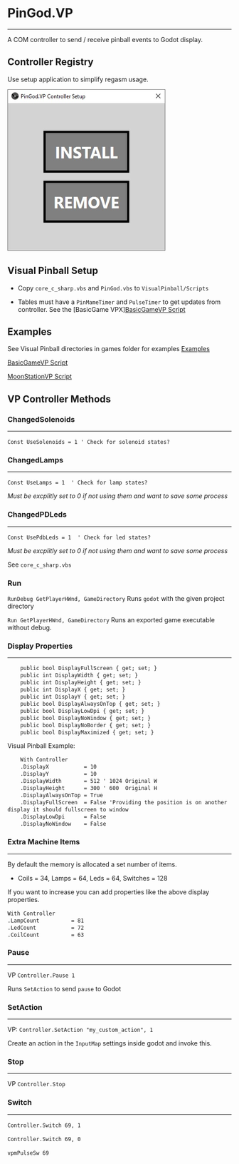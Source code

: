 ﻿# PinGod.VP
---

A COM controller to send / receive pinball events to Godot display.

## Controller Registry

Use setup application to simplify regasm usage.

![image](screen.jpg)

## Visual Pinball Setup

- Copy `core_c_sharp.vbs` and `PinGod.vbs` to `VisualPinball/Scripts`

- Tables must have a `PinMameTimer` and `PulseTimer` to get updates from controller. See the [BasicGame VPX][BasicGameVP Script](https://github.com/horseyhorsey/PinGod.VP.Examples/blob/master/src/BasicGame/BasicGameVisualPinball) 

## Examples

See Visual Pinball directories in games folder for examples [Examples](https://github.com/horseyhorsey/PinGod.VP.Examples)

[BasicGameVP Script](https://github.com/horseyhorsey/PinGod.VP.Examples/blob/master/src/BasicGame/BasicGameVisualPinball/PinGodVp-BasicGame-VPX10-6.vbs)

[MoonStationVP Script](https://github.com/horseyhorsey/PinGod.VP.Examples/blob/master/src/MoonStation/MoonStationVisualPinball/MoonStation%20(PinGod)-VPX10-6.vbs)

## VP Controller Methods

### ChangedSolenoids
---

`Const UseSolenoids = 1 ' Check for solenoid states?`

### ChangedLamps
---

`Const UseLamps = 1  ' Check for lamp states?`

*Must be excplitly set to 0 if not using them and want to save some process*

### ChangedPDLeds
---

`Const UsePdbLeds = 1  ' Check for led states?`

*Must be excplitly set to 0 if not using them and want to save some process*

See `core_c_sharp.vbs`

### Run

`RunDebug GetPlayerHWnd, GameDirectory` Runs `godot` with the given project directory

`Run GetPlayerHWnd, GameDirectory` Runs an exported game executable without debug.

### Display Properties
---

```
	public bool DisplayFullScreen { get; set; }
	public int DisplayWidth { get; set; }
	public int DisplayHeight { get; set; }
	public int DisplayX { get; set; }
	public int DisplayY { get; set; }
	public bool DisplayAlwaysOnTop { get; set; }
	public bool DisplayLowDpi { get; set; }
	public bool DisplayNoWindow { get; set; }
	public bool DisplayNoBorder { get; set; }
	public bool DisplayMaximized { get; set; }
```	

Visual Pinball Example:

```
	With Controller
	.DisplayX			= 10
	.DisplayY			= 10
	.DisplayWidth 		= 512 ' 1024 Original W
	.DisplayHeight 		= 300 ' 600  Original H
	.DisplayAlwaysOnTop = True
	.DisplayFullScreen 	= False 'Providing the position is on another display it should fullscreen to window
	.DisplayLowDpi 		= False
	.DisplayNoWindow 	= False
```

### Extra Machine Items
---

By default the memory is allocated a set number of items.

- Coils = 34, Lamps = 64, Leds  = 64, Switches = 128

If you want to increase you can add properties like the above display properties.

```
With Controller
.LampCount			= 81
.LedCount			= 72
.CoilCount			= 63
```

### Pause
---

VP `Controller.Pause 1`

Runs `SetAction` to send `pause` to Godot

### SetAction
---

VP: `Controller.SetAction "my_custom_action", 1`

Create an action in the `InputMap` settings inside godot and invoke this.

### Stop
---

VP `Controller.Stop`

### Switch
---

`Controller.Switch 69, 1`

`Controller.Switch 69, 0`

`vpmPulseSw 69`